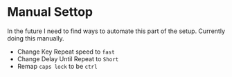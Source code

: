 # Manual Settop

In the future I need to find ways to automate this part of the setup. Currently
doing this manually.

- Change Key Repeat speed to `fast`
- Change Delay Until Repeat to `Short`
- Remap `caps lock` to be `ctrl`
